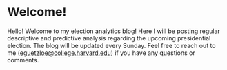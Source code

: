 # Welcome!
Hello! Welcome to my election analytics blog! Here I will be posting regular descriptive and predictive analysis regarding the upcoming presidential election. The blog will be updated every Sunday. Feel free to reach out to me (eguetzloe@college.harvard.edu) if you have any questions or comments.
